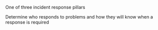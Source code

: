 One of three incident response pillars

Determine who responds to problems and how they will know when a response is required